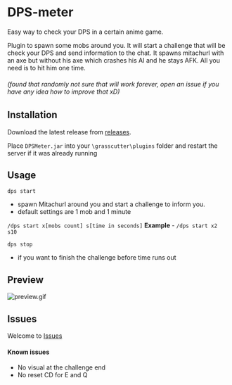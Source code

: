 # DPS-meter
Easy way to check your DPS in a certain anime game.

Plugin to spawn some mobs around you. It will start a challenge that will be check your DPS and send information to the chat.
It spawns mitachurl with an axe but without his axe which crashes his AI and he stays AFK. All you need is to hit him one time.

###### *(found that randomly not sure that will work forever, open an issue if you have any idea how to improve that xD)*


## Installation
Download the latest release from [releases](https://github.com/Yoko-0/DPS-meter/releases).

Place `DPSMeter.jar` into your `\grasscutter\plugins` folder and restart the server if it was already running


## Usage
`dps start` 
 - spawn Mitachurl around you and start a challenge to inform you.
 - default settings are 1 mob and 1 minute

`/dps start x[mobs count] s[time in seconds]`
**Example** - `/dps start x2 s10`

`dps stop`
 - if you want to finish the challenge before time runs out

## Preview
![preview.gif](preview.gif)

## Issues
Welcome to [Issues](https://github.com/Yoko-0/DPS-meter/issues)

#### Known issues
 - No visual at the challenge end
 - No reset CD for E and Q


